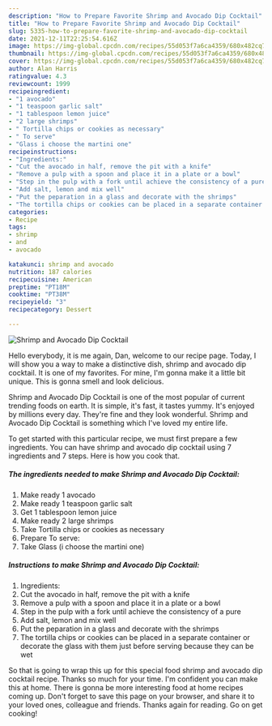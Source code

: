 ```yaml
---
description: "How to Prepare Favorite Shrimp and Avocado Dip Cocktail"
title: "How to Prepare Favorite Shrimp and Avocado Dip Cocktail"
slug: 5335-how-to-prepare-favorite-shrimp-and-avocado-dip-cocktail
date: 2021-12-11T22:25:54.616Z
image: https://img-global.cpcdn.com/recipes/55d053f7a6ca4359/680x482cq70/shrimp-and-avocado-dip-cocktail-recipe-main-photo.jpg
thumbnail: https://img-global.cpcdn.com/recipes/55d053f7a6ca4359/680x482cq70/shrimp-and-avocado-dip-cocktail-recipe-main-photo.jpg
cover: https://img-global.cpcdn.com/recipes/55d053f7a6ca4359/680x482cq70/shrimp-and-avocado-dip-cocktail-recipe-main-photo.jpg
author: Alan Harris
ratingvalue: 4.3
reviewcount: 1999
recipeingredient:
- "1 avocado"
- "1 teaspoon garlic salt"
- "1 tablespoon lemon juice"
- "2 large shrimps"
- " Tortilla chips or cookies as necessary"
- " To serve"
- "Glass i choose the martini one"
recipeinstructions:
- "Ingredients:"
- "Cut the avocado in half, remove the pit with a knife"
- "Remove a pulp with a spoon and place it in a plate or a bowl"
- "Step in the pulp with a fork until achieve the consistency of a pure"
- "Add salt, lemon and mix well"
- "Put the peparation in a glass and decorate with the shrimps"
- "The tortilla chips or cookies can be placed in a separate container or decorate the glass with them just before serving because they can be wet"
categories:
- Recipe
tags:
- shrimp
- and
- avocado

katakunci: shrimp and avocado 
nutrition: 187 calories
recipecuisine: American
preptime: "PT18M"
cooktime: "PT38M"
recipeyield: "3"
recipecategory: Dessert

---
```



![Shrimp and Avocado Dip Cocktail](https://img-global.cpcdn.com/recipes/55d053f7a6ca4359/680x482cq70/shrimp-and-avocado-dip-cocktail-recipe-main-photo.jpg)

Hello everybody, it is me again, Dan, welcome to our recipe page. Today, I will show you a way to make a distinctive dish, shrimp and avocado dip cocktail. It is one of my favorites. For mine, I'm gonna make it a little bit unique. This is gonna smell and look delicious.

Shrimp and Avocado Dip Cocktail is one of the most popular of current trending foods on earth. It is simple, it's fast, it tastes yummy. It's enjoyed by millions every day. They're fine and they look wonderful. Shrimp and Avocado Dip Cocktail is something which I've loved my entire life.




To get started with this particular recipe, we must first prepare a few ingredients. You can have shrimp and avocado dip cocktail using 7 ingredients and 7 steps. Here is how you cook that.

<!--inarticleads1-->

##### The ingredients needed to make Shrimp and Avocado Dip Cocktail:

1. Make ready 1 avocado
1. Make ready 1 teaspoon garlic salt
1. Get 1 tablespoon lemon juice
1. Make ready 2 large shrimps
1. Take  Tortilla chips or cookies as necessary
1. Prepare  To serve:
1. Take Glass (i choose the martini one)




<!--inarticleads2-->

##### Instructions to make Shrimp and Avocado Dip Cocktail:

1. Ingredients:
1. Cut the avocado in half, remove the pit with a knife
1. Remove a pulp with a spoon and place it in a plate or a bowl
1. Step in the pulp with a fork until achieve the consistency of a pure
1. Add salt, lemon and mix well
1. Put the peparation in a glass and decorate with the shrimps
1. The tortilla chips or cookies can be placed in a separate container or decorate the glass with them just before serving because they can be wet




So that is going to wrap this up for this special food shrimp and avocado dip cocktail recipe. Thanks so much for your time. I'm confident you can make this at home. There is gonna be more interesting food at home recipes coming up. Don't forget to save this page on your browser, and share it to your loved ones, colleague and friends. Thanks again for reading. Go on get cooking!
